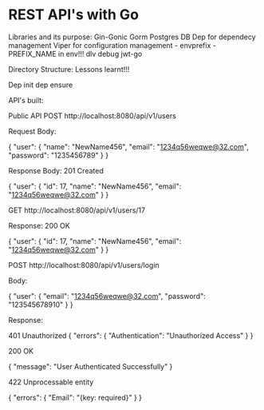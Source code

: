 # REST API's with Go

Libraries and its purpose:
Gin-Gonic
Gorm
Postgres DB
Dep for dependecy management
Viper for configuration management - envprefix - PREFIX_NAME in env!!!
dlv debug
jwt-go 

Directory Structure:
Lessons learnt!!!


Dep init
dep ensure

API's built:

Public API
POST http://localhost:8080/api/v1/users

Request Body:

{
"user": {
	"name": "NewName456",
	"email": "1234q56weqwe@32.com",
	"password": "1235456789" 
}
}

Response Body: 201 Created

{
    "user": {
        "id": 17,
        "name": "NewName456",
        "email": "1234q56weqwe@32.com"
    }
}

GET http://localhost:8080/api/v1/users/17

Response: 200 OK

{
    "user": {
        "id": 17,
        "name": "NewName456",
        "email": "1234q56weqwe@32.com"
    }
}


POST http://localhost:8080/api/v1/users/login

Body: 

{
"user": {
	"email": "1234q56weqwe@32.com",
	"password": "123545678910" 
}
}

Response:

401 Unauthorized 
{
    "errors": {
        "Authentication": "Unauthorized Access"
    }
}

200 OK

{
    "message": "User Authenticated Successfully"
}

422 Unprocessable entity

{
    "errors": {
        "Email": "{key: required}"
    }
}
